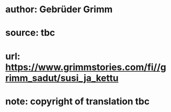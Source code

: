 # author: Gebrüder Grimm
# source: tbc
# url: https://www.grimmstories.com/fi//grimm_sadut/susi_ja_kettu
# note: copyright of translation tbc


